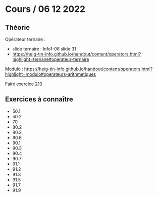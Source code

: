 # Cours / 06 12 2022

## Théorie 
Opérateur ternaire :
- slide ternaire : Info1-06 slide 31
- https://heig-tin-info.github.io/handout/content/operators.html?highlight=ternaire#operateur-ternaire

Modulo : 
https://heig-tin-info.github.io/handout/content/operators.html?highlight=modulo#operateurs-arithmetiques

Faire exercice [210](https://github.com/tony-maulaz/info1-exercices/blob/main/ex210-recap.md)

## Exercices à connaître
- 50.1
- 50.2
- 70
- 80.2
- 80.3
- 80.6
- 90.1
- 90.3
- 90.4
- 90.7
- 91.1
- 91.2
- 91.3
- 91.5
- 91.7
- 91.9
